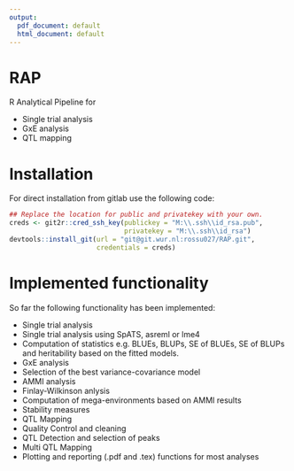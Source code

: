 ```yaml
---
output:
  pdf_document: default
  html_document: default
---
```

# RAP

R Analytical Pipeline for 
* Single trial analysis
* GxE analysis
* QTL mapping

# Installation

For direct installation from gitlab use the following code:

``` r
## Replace the location for public and privatekey with your own.
creds <- git2r::cred_ssh_key(publickey = "M:\\.ssh\\id_rsa.pub",
                             privatekey = "M:\\.ssh\\id_rsa")
devtools::install_git(url = "git@git.wur.nl:rossu027/RAP.git",
                      credentials = creds)

```

# Implemented functionality

So far the following functionality has been implemented:
* Single trial analysis
 * Single trial analysis using SpATS, asreml or lme4
 * Computation of statistics e.g. BLUEs, BLUPs, SE of BLUEs, SE of BLUPs 
and heritability based on the fitted models.
* GxE analysis
 * Selection of the best variance-covariance model
 * AMMI analysis
 * Finlay-Wilkinson anlysis
 * Computation of mega-environments based on AMMI results
 * Stability measures
* QTL Mapping
 * Quality Control and cleaning
 * QTL Detection and selection of peaks
 * Multi QTL Mapping 
* Plotting and reporting (.pdf and .tex) functions for most analyses

